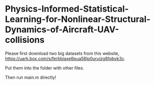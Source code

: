 # Physics-Informed-Statistical-Learning-for-Nonlinear-Structural-Dynamics-of-Aircraft-UAV-collisions

Please first download two big datasets from this website, https://uark.box.com/s/ferbbiaxe6pua56lp0urujzg8fpbvk3c. 

Put them into the folder with other files.

Then run main.m directly!

